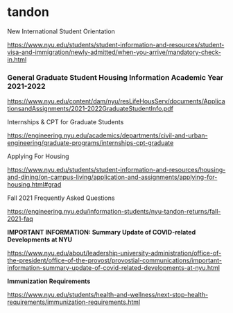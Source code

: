 # tandon
New International Student Orientation

https://www.nyu.edu/students/student-information-and-resources/student-visa-and-immigration/newly-admitted/when-you-arrive/mandatory-check-in.html

### **General Graduate Student Housing Information Academic Year 2021-2022**

https://www.nyu.edu/content/dam/nyu/resLifeHousServ/documents/ApplicationsandAssignments/2021-2022GraduateStudentInfo.pdf

Internships & CPT for Graduate Students

https://engineering.nyu.edu/academics/departments/civil-and-urban-engineering/graduate-programs/internships-cpt-graduate

Applying For Housing

https://www.nyu.edu/students/student-information-and-resources/housing-and-dining/on-campus-living/application-and-assignments/applying-for-housing.html#grad

Fall 2021 Frequently Asked Questions

https://engineering.nyu.edu/information-students/nyu-tandon-returns/fall-2021-faq

**IMPORTANT INFORMATION: Summary Update of COVID-related Developments at NYU**

https://www.nyu.edu/about/leadership-university-administration/office-of-the-president/office-of-the-provost/provostial-communications/important-information-summary-update-of-covid-related-developments-at-nyu.html

**Immunization Requirements**

https://www.nyu.edu/students/health-and-wellness/next-stop-health-requirements/immunization-requirements.html

